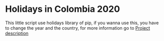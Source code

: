 # Holidays in Colombia 2020

This little script use holidays library of pip, if you wanna use this, you have to change the year and the country, for more information go to [Project description](https://pypi.org/project/holidays/)